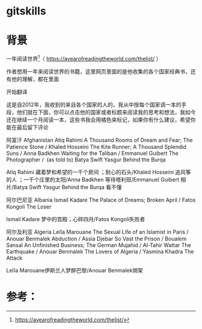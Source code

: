 
# gitskills

# 背景
  
  一年阅读世界[^1]（ https://ayearofreadingtheworld.com/thelist/ ） 


作者想用一年来阅读世界的书籍，这里网页里面的是他收集的各个国家经典书，还有他的理解，都在里面



开始翻译

这是自2012年，我收到的来自各个国家的人的，我从中按每个国家调一本的手段，他们就在下面，你可以点击他的国家或者标题来阅读我的思考和想法，我如今还在继续一个月阅读一本，这些书我会用橘色来标记，如果你有什么建议，希望你能在最后留下评论

阿富汗 Afghanistan Atiq Rahimi A Thousand Rooms of Dream and Fear; The Patience Stone / Khaled Hosseini The Kite Runner; A Thousand Splendid Suns / Anna Badkhen Waiting for the Taliban / Emmanuel Guibert The Photographer /  (as told to) Batya Swift Yasgur Behind the Burqa

Atiq Rahimi 藏着梦和希望的一千个房间 ；耐心的石头/Khaled Hosseini 追风筝的人 ；一千个庄里的太阳/Anna Badkhen 等待塔利班/Emmanuel Guibert 相片/Batya Swift Yasgur Behind the Burqa 看不懂




阿尔巴尼亚 Albania Ismail Kadare The Palace of Dreams; Broken April / Fatos Kongoli The Loser

Ismail Kadare 梦中的宫殿；心碎四月/Fatos Kongoli失败者

  



阿尔及利亚 Algeria Leïla Marouane The Sexual Life of an Islamist in Paris / Anouar Benmalek Abduction / Assia Djebar So Vast the Prison / Boualem Sansal An Unfinished Business; The German Mujahid / Al-Tahir Wattar The Earthquake / Anouar Benmalek The Lovers of Algeria / Yasmina Khadra The Attack

Leïla Marouane伊斯兰人梦醉巴黎/Anouar Benmalek绑架





# 参考：

[^1]:  https://ayearofreadingtheworld.com/thelist/ 